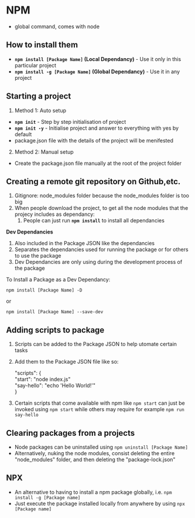 # NPM 
- global command, comes with node 

## How to install them
- **`npm install [Package Name]` (Local Dependancy)** - Use it only in this particular project
- **`npm install -g [Package Name]` (Global Dependancy)** - Use it in any project  

## Starting a project 

1. Method 1: Auto setup  
- **`npm init`** -  Step by step initialisation of project   
- **`npm init -y`** - Initialise project and answer to everything with yes by default  
- package.json file with the details of the project will be menifested

2. Method 2: Manual setup  
- Create the package.json file manually at the root of the project folder

## Creating a remote git repository on Github,etc.

1. Gitignore: node\_modules folder because the node\_modules folder is too big
2. When people download the project, to get all the node modules that the projecy includes as dependancy:
	1. People can just run **`npm install`** to install all dependancies

**Dev Dependancies**  

1. Also included in the Package JSON like the dependancies  
2. Separates the dependancies used for running the package or for others to use the package  
3. Dev Dependancies are only using during the development process of the package  
	
To Install a Package as a Dev Dependancy:
	
`npm install [Package Name] -D`  

or 

`npm install [Package Name] --save-dev`
## Adding scripts to package

1. Scripts can be added to the Package JSON to help utomate certain tasks 
2. Add them to the Package JSON file like so:  


	"scripts": {  
		"start": "node index.js"		 
		"say-hello": "echo 'Hello World!'"  
	}  
3. Certain scripts that come available with npm like `npm start` can just be invoked using `npm start` while others may require for example `npm run say-hello`

## Clearing packages from a projects

- Node packages can be uninstalled using `npm uninstall [Package Name]`
- Alternatively, nuking the node modules, consist deleting the entire "node_modules" folder, and then deleting the "package-lock.json"

## NPX 
- An alternative to having to install a npm package globally, i.e. `npm install -g [Package name]` 
- Just execute the package installed locally from anywhere by using `npx [Package name]`
